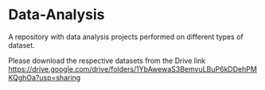 # Data-Analysis
A repository with data analysis projects performed on different types of dataset. 

Please download the respective datasets from the Drive link
https://drive.google.com/drive/folders/1YbAwewaS3BemvuLBuP6kDDehPMKQghOa?usp=sharing